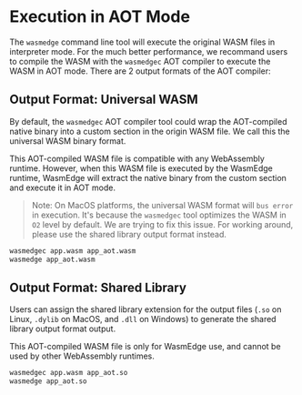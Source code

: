 # Execution in AOT Mode

The `wasmedge` command line tool will execute the original WASM files in interpreter mode. For the much better performance, we recommand users to compile the WASM with the `wasmedgec` AOT compiler to execute the WASM in AOT mode. There are 2 output formats of the AOT compiler:

## Output Format: Universal WASM

By default, the `wasmedgec` AOT compiler tool could wrap the AOT-compiled native binary into a custom section in the origin WASM file. We call this the universal WASM binary format.

This AOT-compiled WASM file is compatible with any WebAssembly runtime. However, when this WASM file is executed by the WasmEdge runtime, WasmEdge will extract the native binary from the custom section and execute it in AOT mode.

> Note: On MacOS platforms, the universal WASM format will `bus error` in execution. It's because the `wasmedgec` tool optimizes the WASM in `O2` level by default. We are trying to fix this issue. For working around, please use the shared library output format instead.

```bash
wasmedgec app.wasm app_aot.wasm
wasmedge app_aot.wasm
```

## Output Format: Shared Library

Users can assign the shared library extension for the output files (`.so` on Linux, `.dylib` on MacOS, and `.dll` on Windows) to generate the shared library output format output.

This AOT-compiled WASM file is only for WasmEdge use, and cannot be used by other WebAssembly runtimes.

```bash
wasmedgec app.wasm app_aot.so
wasmedge app_aot.so
```
